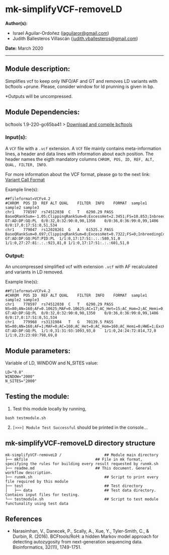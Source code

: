 # mk-simplifyVCF-removeLD
**Author(s):**

* Israel Aguilar-Ordoñez (iaguilaror@gmail.com)
* Judith Ballesteros Villascán (judith.vballesteros@gmail.com)  

**Date:** March 2020

---

## Module description:
Simplifies vcf to keep only INFO/AF and GT and removes LD variants with bcftools +prune.
Please, consider window for ld prunning is given in bp.

*Outputs will be uncompressed.

## Module Dependencies:
bcftools 1.9-220-gc65ba41 >
[Download and compile bcftools](https://samtools.github.io/bcftools/)

### Input(s):

A `VCF` file with a `.vcf` extension. A `VCF` file mainly contains meta-information lines, a header and data lines with information about each position. The header names the eigth mandatory columns `CHROM, POS, ID, REF, ALT, QUAL, FILTER, INFO`.

For more information about the VCF format, please go to the next link: [Variant Call Format](https://www.internationalgenome.org/wiki/Analysis/Variant%20Call%20Format/vcf-variant-call-format-version-40/)


Example line(s):
```
##fileformat=VCFv4.2
#CHROM	POS	ID	REF	ALT	QUAL	FILTER	INFO	FORMAT	sample1	sample2	sample3
chr1	778597	rs74512038	C	T	6290.29	PASS	BaseQRankSum=-1.05;ClippingRankSum=0;ExcessHet=2.3451;FS=10.853;InbreedingCoeff=0.0097;MQ=69.78;MQRankSum=0;POSITIVE_TRAIN_SITE;QD=15.12;ReadPosRankSum=-0.678;SOR=0.306;VQSLOD=9.88;culprit=MQRankSum;NS=2504;AA=.|||;VT=SNP;GRCH37_POS=713977;GRCH37_REF=C;GRCH37_38_REF_STRING_MATCH;DP=18077;AF=0.0825688;MLEAC=17;MLEAF=0.109;EAS_AF=0.2083;AMR_AF=0.0648;AFR_AF=0.0098;EUR_AF=0.003;SAS_AF=0.0297;AN=160;AC=17	GT:AD:DP:GQ:PL	0/0:32,0:32:90:0,90,1350	0/0:36,0:36:99:0,99,1406	0/0:17,0:17:51:0,51,534
chr1	779047	rs12028261	G	A	61525.2	PASS	BaseQRankSum=0.697;ClippingRankSum=0;ExcessHet=0.7322;FS=0;InbreedingCoeff=0.1074;MQ=66.21;MQRankSum=-0.174;POSITIVE_TRAIN_SITE;QD=30.78;ReadPosRankSum=0.23;SOR=0.686;VQSLOD=4.48;culprit=MQRankSum;NS=2504;AA=.|||;VT=SNP;GRCH37_POS=714427;GRCH37_REF=G;GRCH37_38_REF_STRING_MATCH;DP=15427;AF=0.795872;MLEAC=139;MLEAF=0.891;EAS_AF=0.7917;AMR_AF=0.8718;AFR_AF=0.4546;EUR_AF=0.9493;SAS_AF=0.9315;AN=160;AC=142	GT:AD:DP:GQ:PGT:PID:PL	1/1:0,17:17:51:.:.:580,51,0	1/1:0,27:27:81:.:.:923,81,0	1/1:0,17:17:51:.:.:601,51,0
```

### Output:

An uncompressed simplified vcf with extension `.vcf` with AF recalculated and variants in LD removed.

Example line(s):

```
##fileformat=VCFv4.2
#CHROM	POS	ID	REF	ALT	QUAL	FILTER	INFO	FORMAT	sample1	sample2	sample3
chr1	778597	rs74512038	C	T	6290.29	PASS	NS=80;AN=160;AF=0.10625;MAF=0.10625;AC=17;AC_Het=15;AC_Hom=2;AC_Hemi=0;HWE=1;ExcHet=0.797796	GT:AD:DP:GQ:PL	0/0:32,0:32:90:0,90,1350	0/0:36,0:36:99:0,99,1406	0/0:17,0:17:51:0,51,534
chr1	779968	rs3131984	T	G	70139.5	PASS	NS=80;AN=160;AF=1;MAF=0;AC=160;AC_Het=0;AC_Hom=160;AC_Hemi=0;HWE=1;ExcHet=1;STR_R2=0.332769;STR_POS=778597	GT:AD:DP:GQ:PL	1/1:0,31:31:93:1093,93,0	1/1:0,24:24:72:814,72,0	1/1:0,23:23:69:798,69,0
```

## Module parameters:
Variable of LD, WINDOW and N_SITES value:

```
LD="0.8"
WINDOW="2000"
N_SITES="2000"
```

## Testing the module:

1. Test this module locally by running,
```
bash testmodule.sh
```

2. `[>>>] Module Test Successful` should be printed in the console...

## mk-simplifyVCF-removeLD directory structure

````
mk-simplifyVCF-removeLD /				    ## Module main directory
├── mkfile						   		## File in mk format, specifying the rules for building every result requested by runmk.sh
├── readme.md							## This document. General workflow description.
├── runmk.sh								## Script to print every file required by this module
├── test									## Test directory
│   ├── data								## Test data directory. Contains input files for testing.
└── testmodule.sh							## Script to test module functunality using test data
````
## References
* Narasimhan, V., Danecek, P., Scally, A., Xue, Y., Tyler-Smith, C., & Durbin, R. (2016). BCFtools/RoH: a hidden Markov model approach for detecting autozygosity from next-generation sequencing data. Bioinformatics, 32(11), 1749-1751.
